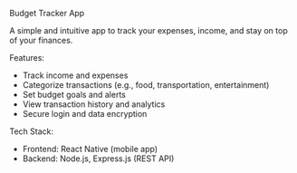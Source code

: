 Budget Tracker App

A simple and intuitive app to track your expenses, income, and stay on top of your finances.

Features:

- Track income and expenses
- Categorize transactions (e.g., food, transportation, entertainment)
- Set budget goals and alerts
- View transaction history and analytics
- Secure login and data encryption

Tech Stack:

- Frontend: React Native (mobile app)
- Backend: Node.js, Express.js (REST API)

